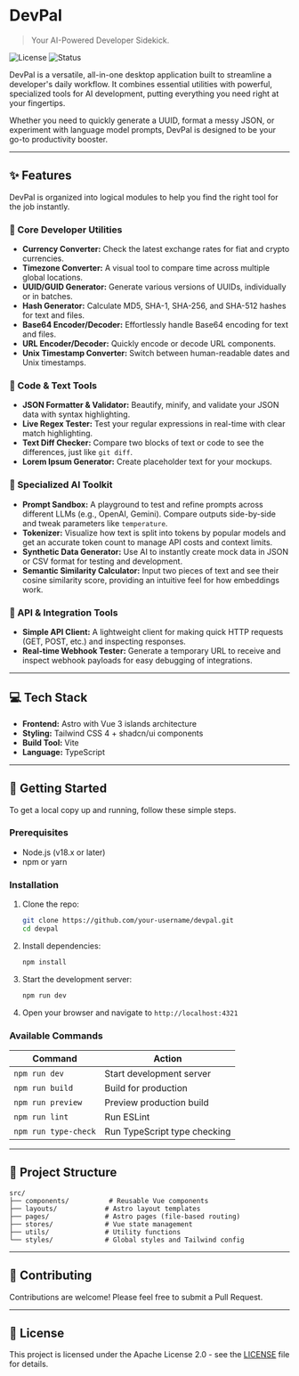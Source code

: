 # DevPal

> Your AI-Powered Developer Sidekick.

![License](https://img.shields.io/badge/license-Apache%202.0-blue.svg) ![Status](https://img.shields.io/badge/status-in%20development-orange.svg)

DevPal is a versatile, all-in-one desktop application built to streamline a developer's daily workflow. It combines essential utilities with powerful, specialized tools for AI development, putting everything you need right at your fingertips.

Whether you need to quickly generate a UUID, format a messy JSON, or experiment with language model prompts, DevPal is designed to be your go-to productivity booster.

---

## ✨ Features

DevPal is organized into logical modules to help you find the right tool for the job instantly.

### 🔧 Core Developer Utilities
- **Currency Converter:** Check the latest exchange rates for fiat and crypto currencies.
- **Timezone Converter:** A visual tool to compare time across multiple global locations.
- **UUID/GUID Generator:** Generate various versions of UUIDs, individually or in batches.
- **Hash Generator:** Calculate MD5, SHA-1, SHA-256, and SHA-512 hashes for text and files.
- **Base64 Encoder/Decoder:** Effortlessly handle Base64 encoding for text and files.
- **URL Encoder/Decoder:** Quickly encode or decode URL components.
- **Unix Timestamp Converter:** Switch between human-readable dates and Unix timestamps.

### 📝 Code & Text Tools
- **JSON Formatter & Validator:** Beautify, minify, and validate your JSON data with syntax highlighting.
- **Live Regex Tester:** Test your regular expressions in real-time with clear match highlighting.
- **Text Diff Checker:** Compare two blocks of text or code to see the differences, just like `git diff`.
- **Lorem Ipsum Generator:** Create placeholder text for your mockups.

### 🤖 Specialized AI Toolkit
- **Prompt Sandbox:** A playground to test and refine prompts across different LLMs (e.g., OpenAI, Gemini). Compare outputs side-by-side and tweak parameters like `temperature`.
- **Tokenizer:** Visualize how text is split into tokens by popular models and get an accurate token count to manage API costs and context limits.
- **Synthetic Data Generator:** Use AI to instantly create mock data in JSON or CSV format for testing and development.
- **Semantic Similarity Calculator:** Input two pieces of text and see their cosine similarity score, providing an intuitive feel for how embeddings work.

### 🔌 API & Integration Tools
- **Simple API Client:** A lightweight client for making quick HTTP requests (GET, POST, etc.) and inspecting responses.
- **Real-time Webhook Tester:** Generate a temporary URL to receive and inspect webhook payloads for easy debugging of integrations.

---

## 💻 Tech Stack

- **Frontend:** Astro with Vue 3 islands architecture
- **Styling:** Tailwind CSS 4 + shadcn/ui components
- **Build Tool:** Vite
- **Language:** TypeScript

---

## 🚀 Getting Started

To get a local copy up and running, follow these simple steps.

### Prerequisites

- Node.js (v18.x or later)
- npm or yarn

### Installation

1. Clone the repo:
   ```sh
   git clone https://github.com/your-username/devpal.git
   cd devpal
   ```

2. Install dependencies:
   ```sh
   npm install
   ```

3. Start the development server:
   ```sh
   npm run dev
   ```

4. Open your browser and navigate to `http://localhost:4321`

### Available Commands

| Command | Action |
|---------|--------|
| `npm run dev` | Start development server |
| `npm run build` | Build for production |
| `npm run preview` | Preview production build |
| `npm run lint` | Run ESLint |
| `npm run type-check` | Run TypeScript type checking |

---

## 📁 Project Structure

```
src/
├── components/          # Reusable Vue components
├── layouts/            # Astro layout templates
├── pages/              # Astro pages (file-based routing)
├── stores/             # Vue state management
├── utils/              # Utility functions
└── styles/             # Global styles and Tailwind config
```

---

## 🤝 Contributing

Contributions are welcome! Please feel free to submit a Pull Request.

---

## 📄 License

This project is licensed under the Apache License 2.0 - see the [LICENSE](LICENSE) file for details.